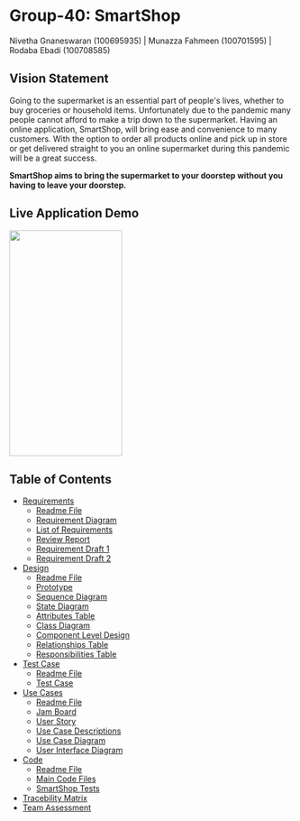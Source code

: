 # Group-40: SmartShop
Nivetha Gnaneswaran (100695935) | Munazza Fahmeen (100701595) | Rodaba Ebadi (100708585) 

## Vision Statement

Going to the supermarket is an essential part of people's lives, whether to buy groceries or household items. Unfortunately due to the pandemic many people cannot afford to make a trip down to the supermarket. Having an online application, SmartShop, will bring ease and convenience to many customers. With the option to order all products online and pick up in store or get delivered straight to you an online supermarket during this pandemic will be a great success. 

**SmartShop aims to bring the supermarket to your doorstep without you having to leave your doorstep.**

## Live Application Demo 
<img src="https://user-images.githubusercontent.com/57465997/114480098-d5a79f80-9bcf-11eb-8b78-ca7d30a23183.gif" width="200" height="400">

## Table of Contents

* [Requirements](https://github.com/SOFE2720/Group-40--Smartshop/tree/main/Requirements)
  * [Readme File](https://github.com/SOFE2720/Group-40--Smartshop/blob/main/Requirements/readme.md)
  * [Requirement Diagram](https://github.com/SOFE2720/Group-40--Smartshop/blob/main/Requirements/requirement%20diagram.png)
  * [List of Requirements](https://github.com/SOFE2720/Group-40--Smartshop/blob/main/Requirements/List_of_Requirements.pdf)
  * [Review Report](https://github.com/SOFE2720/Group-40--Smartshop/blob/main/Requirements/ReviewReport.pdf)
  * [Requirement Draft 1](https://github.com/SOFE2720/Group-40--Smartshop/blob/main/Requirements/requirements-1.png)
  * [Requirement Draft 2](https://github.com/SOFE2720/Group-40--Smartshop/blob/main/Requirements/requirements-2.png)
* [Design](https://github.com/SOFE2720/Group-40--Smartshop/tree/main/Design)
  * [Readme File](https://github.com/SOFE2720/Group-40--Smartshop/blob/main/Design/readme.md)
  * [Prototype](https://github.com/SOFE2720/Group-40--Smartshop/blob/main/Design/Prototype.gif)
  * [Sequence Diagram](https://github.com/SOFE2720/Group-40--Smartshop/blob/main/Design/Sequence%20Diagram.png)
  * [State Diagram](https://github.com/SOFE2720/Group-40--Smartshop/blob/main/Design/State%20Diagram.png)
  * [Attributes Table](https://github.com/SOFE2720/Group-40--Smartshop/blob/main/Design/attributes%20table.png)
  * [Class Diagram](https://github.com/SOFE2720/Group-40--Smartshop/blob/main/Design/class%20diagram.png)
  * [Component Level Design](https://github.com/SOFE2720/Group-40--Smartshop/blob/main/Design/component%20level%20design.png)
  * [Relationships Table](https://github.com/SOFE2720/Group-40--Smartshop/blob/main/Design/relationships%20table.png)
  * [Responsibilities Table](https://github.com/SOFE2720/Group-40--Smartshop/blob/main/Design/responsibilities%20table.png)
* [Test Case](https://github.com/SOFE2720/Group-40--Smartshop/tree/main/Test%20Case)
  * [Readme File](https://github.com/SOFE2720/Group-40--Smartshop/blob/main/Test%20Case/readme.md)
  * [Test Case](https://github.com/SOFE2720/Group-40--Smartshop/blob/main/Test%20Case/TestCase.png)
* [Use Cases](https://github.com/SOFE2720/Group-40--Smartshop/tree/main/Use%20Cases)
  * [Readme File](https://github.com/SOFE2720/Group-40--Smartshop/blob/main/Use%20Cases/readme.md)
  * [Jam Board](https://github.com/SOFE2720/Group-40--Smartshop/blob/main/Use%20Cases/jam%20board.png)
  * [User Story](https://github.com/SOFE2720/Group-40--Smartshop/blob/main/Use%20Cases/user%20story.pdf)
  * [Use Case Descriptions](https://github.com/SOFE2720/Group-40--Smartshop/blob/main/Use%20Cases/use%20case%20diagram.png)
  * [Use Case Diagram](https://github.com/SOFE2720/Group-40--Smartshop/blob/main/Use%20Cases/use%20case%20diagram.png)
  * [User Interface Diagram](https://github.com/SOFE2720/Group-40--Smartshop/blob/main/Use%20Cases/user%20interface%20diagram.jpg)
* [Code](https://github.com/SOFE2720/Group-40--Smartshop/tree/main/Code)
  * [Readme File](https://github.com/SOFE2720/Group-40--Smartshop/blob/main/Code/readme.md)
  * [Main Code Files](https://github.com/SOFE2720/Group-40--Smartshop/tree/main/Code/SmartShop)
   * [SmartShop Tests](https://github.com/SOFE2720/Group-40--Smartshop/tree/main/Code/SmartShop/SmartShopTests)
* [Tracebility Matrix](https://github.com/SOFE2720/Group-40--Smartshop/blob/main/Tracebility%20Matrix.png)
* [Team Assessment](https://github.com/SOFE2720/Group-40--Smartshop/blob/main/team%20assessment%20.pdf)
